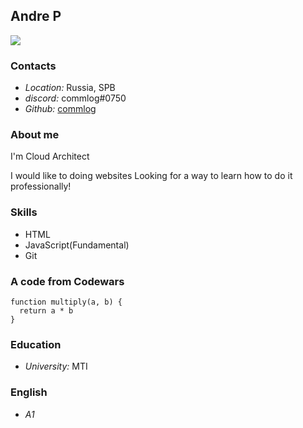 
## Andre P
![](https://avatars.githubusercontent.com/u/106234155?v=4)
### Contacts
+ *Location:* Russia, SPB
+ *discord:* commlog#0750 
+ *Github:* [commlog](https://github.com/commlog)

### About me

I'm Cloud Architect

I would like to doing websites
Looking for a way to learn how to do it professionally!

### Skills
+ HTML
+ JavaScript(Fundamental)
+ Git


### A code from Codewars
```
function multiply(a, b) { 
  return a * b
} 
```
### Education
+ *University:* MTI 

### English 
+ *A1*